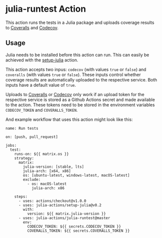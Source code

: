 # julia-runtest Action

This action runs the tests in a Julia package and uploads coverage results to [Coveralls](https://coveralls.io/) and [Codecov](https://codecov.io/).

## Usage

Julia needs to be installed before this action can run. This can easily be achieved with the [setup-julia](https://github.com/marketplace/actions/setup-julia-environment) action.

This action accepts two inpus: `codecov` (with values `true` or `false`) and `coveralls` (with values `true` or `false`). These inputs control whether coverage results are automatically uploaded to the respective service. Both inputs have a default value of `true`.

Uploads to [Coveralls](https://coveralls.io/) or [Codecov](https://codecov.io/) only work if an upload token for the respective service is stored as a Github Actions secret and made available to the action. These tokens need to be stored in the environment variables `CODECOV_TOKEN` and `COVERALLS_TOKEN`.

And example workflow that uses this action might look like this:

```
name: Run tests

on: [push, pull_request]

jobs:
  test:
    runs-on: ${{ matrix.os }}
    strategy:
      matrix:
        julia-version: [stable, lts]
        julia-arch: [x64, x86]
        os: [ubuntu-latest, windows-latest, macOS-latest]
        exclude:
          - os: macOS-latest
            julia-arch: x86

    steps:
      - uses: actions/checkout@v1.0.0
      - uses: julia-actions/setup-julia@v0.2
        with:
          version: ${{ matrix.julia-version }}
      - uses: julia-actions/julia-runtest@master
        env:
          CODECOV_TOKEN: ${{ secrets.CODECOV_TOKEN }}
          COVERALLS_TOKEN: ${{ secrets.COVERALLS_TOKEN }}
```
